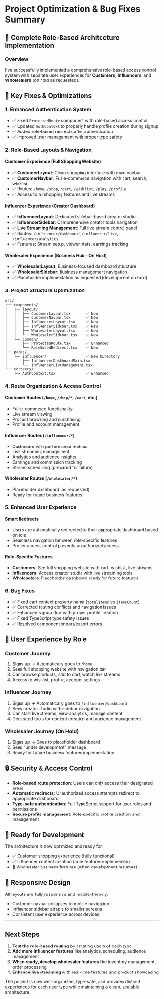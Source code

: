 # Project Optimization & Bug Fixes Summary

## 🚀 Complete Role-Based Architecture Implementation

### Overview
I've successfully implemented a comprehensive role-based access control system with separate user experiences for **Customers**, **Influencers**, and **Wholesalers** (on hold as requested).

## 🔧 Key Fixes & Optimizations

### 1. **Enhanced Authentication System**
- ✅ Fixed `ProtectedRoute` component with role-based access control
- ✅ Updated `AuthContext` to properly handle profile creation during signup
- ✅ Added role-based redirects after authentication
- ✅ Improved user management with proper type safety

### 2. **Role-Based Layouts & Navigation**

#### **Customer Experience** (Full Shopping Website)
- ✅ **CustomerLayout**: Clean shopping interface with main navbar
- ✅ **CustomerNavbar**: Full e-commerce navigation with cart, search, wishlist
- ✅ Routes: `/home`, `/shop`, `/cart`, `/wishlist`, `/play`, `/profile`
- ✅ Access to all shopping features and live streams

#### **Influencer Experience** (Creator Dashboard)
- ✅ **InfluencerLayout**: Dedicated sidebar-based creator studio
- ✅ **InfluencerSidebar**: Comprehensive creator tools navigation
- ✅ **Live Streaming Management**: Full live stream control panel
- ✅ Routes: `/influencer/dashboard`, `/influencer/live`, `/influencer/analytics`
- ✅ Features: Stream setup, viewer stats, earnings tracking

#### **Wholesaler Experience** (Business Hub - On Hold)
- ✅ **WholesalerLayout**: Business-focused dashboard structure
- ✅ **WholesalerSidebar**: Business management navigation
- ✅ Placeholder implementation as requested (development on hold)

### 3. **Project Structure Optimization**

```
src/
├── components/
│   ├── layout/
│   │   ├── CustomerLayout.tsx       ✅ New
│   │   ├── CustomerNavbar.tsx       ✅ New
│   │   ├── InfluencerLayout.tsx     ✅ New
│   │   ├── InfluencerSidebar.tsx    ✅ New
│   │   ├── WholesalerLayout.tsx     ✅ New
│   │   └── WholesalerSidebar.tsx    ✅ New
│   └── common/
│       ├── ProtectedRoute.tsx       ✅ Enhanced
│       └── RoleBasedRedirect.tsx    ✅ New
├── pages/
│   └── influencer/                  ✅ New Directory
│       ├── InfluencerDashboardMain.tsx
│       └── InfluencerLiveManagement.tsx
└── contexts/
    └── AuthContext.tsx              ✅ Enhanced
```

### 4. **Route Organization & Access Control**

#### **Customer Routes** (`/home`, `/shop/*`, `/cart`, etc.)
- Full e-commerce functionality
- Live stream viewing
- Product browsing and purchasing
- Profile and account management

#### **Influencer Routes** (`/influencer/*`)
- Dashboard with performance metrics
- Live streaming management
- Analytics and audience insights
- Earnings and commission tracking
- Stream scheduling (prepared for future)

#### **Wholesaler Routes** (`/wholesaler/*`)
- Placeholder dashboard (as requested)
- Ready for future business features

### 5. **Enhanced User Experience**

#### **Smart Redirects**
- Users are automatically redirected to their appropriate dashboard based on role
- Seamless navigation between role-specific features
- Proper access control prevents unauthorized access

#### **Role-Specific Features**
- **Customers**: See full shopping website with cart, wishlist, live streams
- **Influencers**: Access creator studio with live streaming tools
- **Wholesalers**: Placeholder dashboard ready for future features

### 6. **Bug Fixes**

- ✅ Fixed cart context property name (`totalItems` vs `itemsCount`)
- ✅ Corrected routing conflicts and navigation issues
- ✅ Enhanced signup flow with proper profile creation
- ✅ Fixed TypeScript type safety issues
- ✅ Resolved component import/export errors

## 🎯 User Experience by Role

### **Customer Journey**
1. Signs up → Automatically goes to `/home`
2. Sees full shopping website with navigation bar
3. Can browse products, add to cart, watch live streams
4. Access to wishlist, profile, account settings

### **Influencer Journey**
1. Signs up → Automatically goes to `/influencer/dashboard`
2. Sees creator studio with sidebar navigation
3. Can start live streams, view analytics, manage content
4. Dedicated tools for content creation and audience management

### **Wholesaler Journey** (On Hold)
1. Signs up → Goes to placeholder dashboard
2. Sees "under development" message
3. Ready for future business features implementation

## 🔒 Security & Access Control

- **Role-based route protection**: Users can only access their designated areas
- **Automatic redirects**: Unauthorized access attempts redirect to appropriate dashboard
- **Type-safe authentication**: Full TypeScript support for user roles and permissions
- **Secure profile management**: Role-specific profile creation and management

## 🚀 Ready for Development

The architecture is now optimized and ready for:
- ✅ Customer shopping experience (fully functional)
- ✅ Influencer content creation (core features implemented)
- 🔄 Wholesaler business features (when development resumes)

## 📱 Responsive Design

All layouts are fully responsive and mobile-friendly:
- Customer navbar collapses to mobile navigation
- Influencer sidebar adapts to smaller screens
- Consistent user experience across devices

---

## Next Steps

1. **Test the role-based routing** by creating users of each type
2. **Add more influencer features** like analytics, scheduling, audience management
3. **When ready, develop wholesaler features** like inventory management, order processing
4. **Enhance live streaming** with real-time features and product showcasing

The project is now well-organized, type-safe, and provides distinct experiences for each user type while maintaining a clean, scalable architecture.
